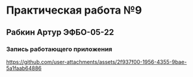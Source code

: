 # Практическая работа №9
## Рабкин Артур ЭФБО-05-22
### Запись работающего приложения
https://github.com/user-attachments/assets/2f937f00-1956-4355-9bae-5a1faab64886


